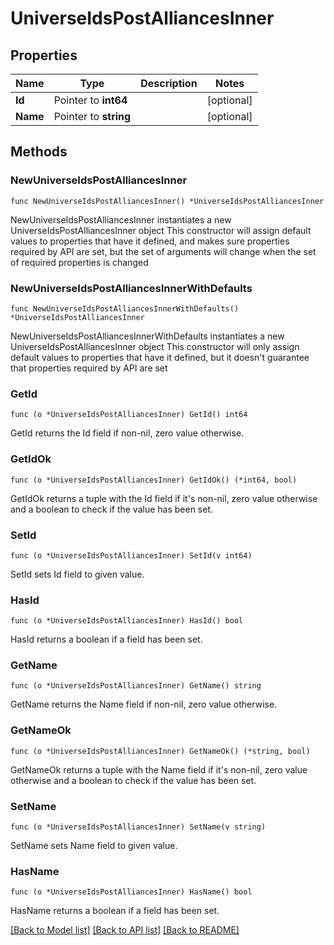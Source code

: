 # UniverseIdsPostAlliancesInner

## Properties

Name | Type | Description | Notes
------------ | ------------- | ------------- | -------------
**Id** | Pointer to **int64** |  | [optional] 
**Name** | Pointer to **string** |  | [optional] 

## Methods

### NewUniverseIdsPostAlliancesInner

`func NewUniverseIdsPostAlliancesInner() *UniverseIdsPostAlliancesInner`

NewUniverseIdsPostAlliancesInner instantiates a new UniverseIdsPostAlliancesInner object
This constructor will assign default values to properties that have it defined,
and makes sure properties required by API are set, but the set of arguments
will change when the set of required properties is changed

### NewUniverseIdsPostAlliancesInnerWithDefaults

`func NewUniverseIdsPostAlliancesInnerWithDefaults() *UniverseIdsPostAlliancesInner`

NewUniverseIdsPostAlliancesInnerWithDefaults instantiates a new UniverseIdsPostAlliancesInner object
This constructor will only assign default values to properties that have it defined,
but it doesn't guarantee that properties required by API are set

### GetId

`func (o *UniverseIdsPostAlliancesInner) GetId() int64`

GetId returns the Id field if non-nil, zero value otherwise.

### GetIdOk

`func (o *UniverseIdsPostAlliancesInner) GetIdOk() (*int64, bool)`

GetIdOk returns a tuple with the Id field if it's non-nil, zero value otherwise
and a boolean to check if the value has been set.

### SetId

`func (o *UniverseIdsPostAlliancesInner) SetId(v int64)`

SetId sets Id field to given value.

### HasId

`func (o *UniverseIdsPostAlliancesInner) HasId() bool`

HasId returns a boolean if a field has been set.

### GetName

`func (o *UniverseIdsPostAlliancesInner) GetName() string`

GetName returns the Name field if non-nil, zero value otherwise.

### GetNameOk

`func (o *UniverseIdsPostAlliancesInner) GetNameOk() (*string, bool)`

GetNameOk returns a tuple with the Name field if it's non-nil, zero value otherwise
and a boolean to check if the value has been set.

### SetName

`func (o *UniverseIdsPostAlliancesInner) SetName(v string)`

SetName sets Name field to given value.

### HasName

`func (o *UniverseIdsPostAlliancesInner) HasName() bool`

HasName returns a boolean if a field has been set.


[[Back to Model list]](../README.md#documentation-for-models) [[Back to API list]](../README.md#documentation-for-api-endpoints) [[Back to README]](../README.md)


